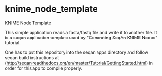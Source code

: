 # knime_node_template
KNIME Node Template

This simple application reads a fasta/fastq file and write it to another file.
It is a seqan application template used by "Generating SeqAn KNIME Nodes" tutorial.

One has to put this repository into the seqan apps directory and follow seqan build
instructions at (http://seqan.readthedocs.org/en/master/Tutorial/GettingStarted.html) 
in order for this app to compile properly.

